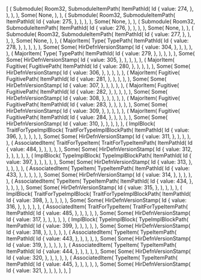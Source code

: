 [
    (
        Submodule(
            Room32,
            SubmoduleItemPath(
                ItemPathId(
                    Id {
                        value: 274,
                    },
                ),
            ),
        ),
        Some(
            None,
        ),
    ),
    (
        Submodule(
            Room32,
            SubmoduleItemPath(
                ItemPathId(
                    Id {
                        value: 275,
                    },
                ),
            ),
        ),
        Some(
            None,
        ),
    ),
    (
        Submodule(
            Room32,
            SubmoduleItemPath(
                ItemPathId(
                    Id {
                        value: 276,
                    },
                ),
            ),
        ),
        Some(
            None,
        ),
    ),
    (
        Submodule(
            Room32,
            SubmoduleItemPath(
                ItemPathId(
                    Id {
                        value: 277,
                    },
                ),
            ),
        ),
        Some(
            None,
        ),
    ),
    (
        MajorItem(
            Type(
                TypePath(
                    ItemPathId(
                        Id {
                            value: 278,
                        },
                    ),
                ),
            ),
        ),
        Some(
            Some(
                HirDefnVersionStamp(
                    Id {
                        value: 304,
                    },
                ),
            ),
        ),
    ),
    (
        MajorItem(
            Type(
                TypePath(
                    ItemPathId(
                        Id {
                            value: 279,
                        },
                    ),
                ),
            ),
        ),
        Some(
            Some(
                HirDefnVersionStamp(
                    Id {
                        value: 305,
                    },
                ),
            ),
        ),
    ),
    (
        MajorItem(
            Fugitive(
                FugitivePath(
                    ItemPathId(
                        Id {
                            value: 280,
                        },
                    ),
                ),
            ),
        ),
        Some(
            Some(
                HirDefnVersionStamp(
                    Id {
                        value: 306,
                    },
                ),
            ),
        ),
    ),
    (
        MajorItem(
            Fugitive(
                FugitivePath(
                    ItemPathId(
                        Id {
                            value: 281,
                        },
                    ),
                ),
            ),
        ),
        Some(
            Some(
                HirDefnVersionStamp(
                    Id {
                        value: 307,
                    },
                ),
            ),
        ),
    ),
    (
        MajorItem(
            Fugitive(
                FugitivePath(
                    ItemPathId(
                        Id {
                            value: 282,
                        },
                    ),
                ),
            ),
        ),
        Some(
            Some(
                HirDefnVersionStamp(
                    Id {
                        value: 308,
                    },
                ),
            ),
        ),
    ),
    (
        MajorItem(
            Fugitive(
                FugitivePath(
                    ItemPathId(
                        Id {
                            value: 283,
                        },
                    ),
                ),
            ),
        ),
        Some(
            Some(
                HirDefnVersionStamp(
                    Id {
                        value: 309,
                    },
                ),
            ),
        ),
    ),
    (
        MajorItem(
            Fugitive(
                FugitivePath(
                    ItemPathId(
                        Id {
                            value: 284,
                        },
                    ),
                ),
            ),
        ),
        Some(
            Some(
                HirDefnVersionStamp(
                    Id {
                        value: 310,
                    },
                ),
            ),
        ),
    ),
    (
        ImplBlock(
            TraitForTypeImplBlock(
                TraitForTypeImplBlockPath(
                    ItemPathId(
                        Id {
                            value: 396,
                        },
                    ),
                ),
            ),
        ),
        Some(
            Some(
                HirDefnVersionStamp(
                    Id {
                        value: 311,
                    },
                ),
            ),
        ),
    ),
    (
        AssociatedItem(
            TraitForTypeItem(
                TraitForTypeItemPath(
                    ItemPathId(
                        Id {
                            value: 484,
                        },
                    ),
                ),
            ),
        ),
        Some(
            Some(
                HirDefnVersionStamp(
                    Id {
                        value: 312,
                    },
                ),
            ),
        ),
    ),
    (
        ImplBlock(
            TypeImplBlock(
                TypeImplBlockPath(
                    ItemPathId(
                        Id {
                            value: 397,
                        },
                    ),
                ),
            ),
        ),
        Some(
            Some(
                HirDefnVersionStamp(
                    Id {
                        value: 313,
                    },
                ),
            ),
        ),
    ),
    (
        AssociatedItem(
            TypeItem(
                TypeItemPath(
                    ItemPathId(
                        Id {
                            value: 433,
                        },
                    ),
                ),
            ),
        ),
        Some(
            Some(
                HirDefnVersionStamp(
                    Id {
                        value: 314,
                    },
                ),
            ),
        ),
    ),
    (
        AssociatedItem(
            TypeItem(
                TypeItemPath(
                    ItemPathId(
                        Id {
                            value: 434,
                        },
                    ),
                ),
            ),
        ),
        Some(
            Some(
                HirDefnVersionStamp(
                    Id {
                        value: 315,
                    },
                ),
            ),
        ),
    ),
    (
        ImplBlock(
            TraitForTypeImplBlock(
                TraitForTypeImplBlockPath(
                    ItemPathId(
                        Id {
                            value: 398,
                        },
                    ),
                ),
            ),
        ),
        Some(
            Some(
                HirDefnVersionStamp(
                    Id {
                        value: 316,
                    },
                ),
            ),
        ),
    ),
    (
        AssociatedItem(
            TraitForTypeItem(
                TraitForTypeItemPath(
                    ItemPathId(
                        Id {
                            value: 485,
                        },
                    ),
                ),
            ),
        ),
        Some(
            Some(
                HirDefnVersionStamp(
                    Id {
                        value: 317,
                    },
                ),
            ),
        ),
    ),
    (
        ImplBlock(
            TypeImplBlock(
                TypeImplBlockPath(
                    ItemPathId(
                        Id {
                            value: 399,
                        },
                    ),
                ),
            ),
        ),
        Some(
            Some(
                HirDefnVersionStamp(
                    Id {
                        value: 318,
                    },
                ),
            ),
        ),
    ),
    (
        AssociatedItem(
            TypeItem(
                TypeItemPath(
                    ItemPathId(
                        Id {
                            value: 443,
                        },
                    ),
                ),
            ),
        ),
        Some(
            Some(
                HirDefnVersionStamp(
                    Id {
                        value: 319,
                    },
                ),
            ),
        ),
    ),
    (
        AssociatedItem(
            TypeItem(
                TypeItemPath(
                    ItemPathId(
                        Id {
                            value: 444,
                        },
                    ),
                ),
            ),
        ),
        Some(
            Some(
                HirDefnVersionStamp(
                    Id {
                        value: 320,
                    },
                ),
            ),
        ),
    ),
    (
        AssociatedItem(
            TypeItem(
                TypeItemPath(
                    ItemPathId(
                        Id {
                            value: 445,
                        },
                    ),
                ),
            ),
        ),
        Some(
            Some(
                HirDefnVersionStamp(
                    Id {
                        value: 321,
                    },
                ),
            ),
        ),
    ),
]
